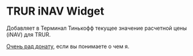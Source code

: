 # TRUR iNAV Widget

Добавляет в Терминал Тинькофф текущее значение расчетной цены (iNAV) для TRUR.

[Очень рад донату](https://www.tinkoff.ru/invest/social/profile/Smart_Medved/), если вы понимаете о чем я.